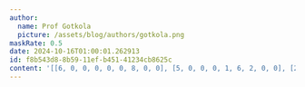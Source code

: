 ```yaml
---
author:
  name: Prof Gotkola
  picture: /assets/blog/authors/gotkola.png
maskRate: 0.5
date: 2024-10-16T01:00:01.262913
id: f8b543d8-8b59-11ef-b451-41234cb8625c
content: '[[6, 0, 0, 0, 0, 0, 8, 0, 0], [5, 0, 0, 0, 1, 6, 2, 0, 0], [2, 0, 4, 0, 0, 3, 0, 0, 5], [0, 6, 0, 0, 9, 0, 4, 2, 7], [7, 9, 1, 0, 4, 0, 0, 3, 6], [0, 4, 2, 7, 0, 5, 0, 0, 1], [0, 0, 0, 6, 8, 9, 1, 0, 2], [0, 0, 6, 1, 3, 0, 7, 4, 8], [1, 0, 0, 4, 5, 0, 3, 0, 0]]'
---
```

